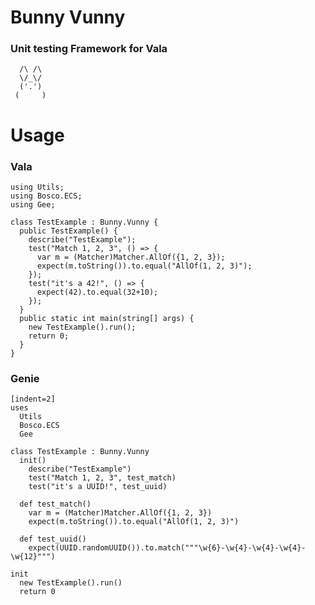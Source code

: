 # Bunny Vunny
### Unit testing Framework for Vala

      /\ /\
      \/_\/
      ('.')
     (     )



# Usage

### Vala
```Vala
using Utils;
using Bosco.ECS;
using Gee;

class TestExample : Bunny.Vunny {
  public TestExample() {
    describe("TestExample");
    test("Match 1, 2, 3", () => {
      var m = (Matcher)Matcher.AllOf({1, 2, 3});
      expect(m.toString()).to.equal("AllOf(1, 2, 3)");
    });
    test("it's a 42!", () => {
      expect(42).to.equal(32+10);
    });
  }
  public static int main(string[] args) {
    new TestExample().run();
    return 0;
  }
}
```

### Genie
```genie
[indent=2]
uses
  Utils
  Bosco.ECS
  Gee

class TestExample : Bunny.Vunny
  init()
    describe("TestExample")
    test("Match 1, 2, 3", test_match)
    test("it's a UUID!", test_uuid)

  def test_match()
    var m = (Matcher)Matcher.AllOf({1, 2, 3})
    expect(m.toString()).to.equal("AllOf(1, 2, 3)")

  def test_uuid()
    expect(UUID.randomUUID()).to.match("""\w{6}-\w{4}-\w{4}-\w{4}-\w{12}""")

init
  new TestExample().run()
  return 0

```
